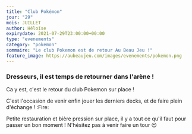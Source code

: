 ```yaml
---
title: "Club Pokémon"
jour: "29"
mois: JUILLET
author: Héloïse
expirydate: 2021-07-29T23:00:00+00:00
type: "evenements"
category: "pokemon"
sommaire: "Le club Pokemon est de retour Au Beau Jeu !"
feature_image: https://aubeaujeu.com/images/evenements/pokemon.png
---
```

### Dresseurs, il est temps de retourner dans l'arène !

Ca y est, c'est le retour du club Pokemon sur place !

C'est l'occasion de venir enfin jouer les derniers decks, et de faire plein d'échange ! :Fire:

Petite restauration et bière pression sur place, il y a tout ce qu'il faut pour passer un bon moment ! N'hésitez pas à venir faire un tour :heart_eyes:
